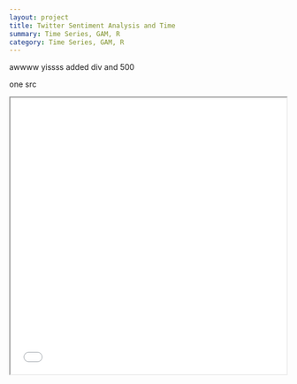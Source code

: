```yaml
---
layout: project
title: Twitter Sentiment Analysis and Time
summary: Time Series, GAM, R 
category: Time Series, GAM, R
---
```


awwww yissss
added div and 500

one src
<div align="center">
<iframe
    width="500"
    height="500"
    src="../files/delta.html""
    frameborder="1px"
    allowfullscreen
></iframe>
</div>

